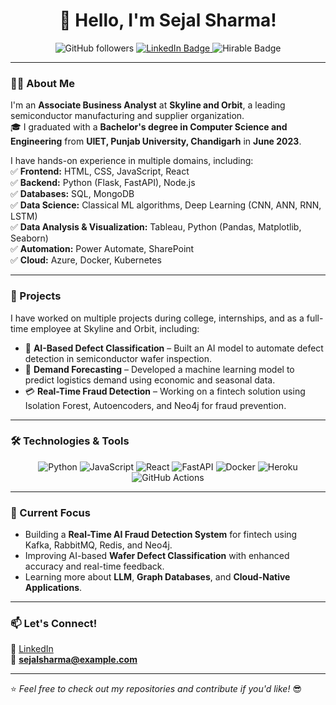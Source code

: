 <h1 align="center">👋 Hello, I'm Sejal Sharma!</h1>

<p align="center">
  <img src="https://img.shields.io/github/followers/your-username?style=social" alt="GitHub followers">
  <a href="https://www.linkedin.com/in/sejal-sharma0138/">
    <img src="https://img.shields.io/badge/-Sejal%20Sharma-blue?style=flat-square&logo=Linkedin&logoColor=white" alt="LinkedIn Badge">
  </a>
  <img src="https://img.shields.io/badge/Hirable-yes-brightgreen" alt="Hirable Badge">
</p>

---

### 👩‍💻 About Me  
I'm an **Associate Business Analyst** at **Skyline and Orbit**, a leading semiconductor manufacturing and supplier organization.  
🎓 I graduated with a **Bachelor's degree in Computer Science and Engineering** from **UIET, Punjab University, Chandigarh** in **June 2023**.  

I have hands-on experience in multiple domains, including:  
✅ **Frontend:** HTML, CSS, JavaScript, React  
✅ **Backend:** Python (Flask, FastAPI), Node.js  
✅ **Databases:** SQL, MongoDB  
✅ **Data Science:** Classical ML algorithms, Deep Learning (CNN, ANN, RNN, LSTM)  
✅ **Data Analysis & Visualization:** Tableau, Python (Pandas, Matplotlib, Seaborn)  
✅ **Automation:** Power Automate, SharePoint  
✅ **Cloud:** Azure, Docker, Kubernetes  

---

### 🌟 Projects  
I have worked on multiple projects during college, internships, and as a full-time employee at Skyline and Orbit, including:  
- 🔎 **AI-Based Defect Classification** – Built an AI model to automate defect detection in semiconductor wafer inspection.  
- 🚀 **Demand Forecasting** – Developed a machine learning model to predict logistics demand using economic and seasonal data.  
- 💳 **Real-Time Fraud Detection** – Working on a fintech solution using Isolation Forest, Autoencoders, and Neo4j for fraud prevention.  

---

### 🛠️ Technologies & Tools  
<p align="center">
  <img alt="Python" src="https://img.shields.io/badge/-Python-yellow?style=flat-square&logo=python&logoColor=white" />
  <img alt="JavaScript" src="https://img.shields.io/badge/-JavaScript-yellow?style=flat-square&logo=javascript&logoColor=white" />
  <img alt="React" src="https://img.shields.io/badge/-React-blue?style=flat-square&logo=react&logoColor=white" />
  <img alt="FastAPI" src="https://img.shields.io/badge/-FastAPI-009688?style=flat-square&logo=fastapi&logoColor=white" />
  <img alt="Docker" src="https://img.shields.io/badge/-Docker-blue?style=flat-square&logo=docker&logoColor=white" />
  <img alt="Heroku" src="https://img.shields.io/badge/-Heroku-430098?style=flat-square&logo=heroku&logoColor=white" />
  <img alt="GitHub Actions" src="https://img.shields.io/badge/-Github_Actions-2088FF?style=flat-square&logo=github-actions&logoColor=white" />
</p>

---

### 🚀 Current Focus  
- Building a **Real-Time AI Fraud Detection System** for fintech using Kafka, RabbitMQ, Redis, and Neo4j.  
- Improving AI-based **Wafer Defect Classification** with enhanced accuracy and real-time feedback.  
- Learning more about **LLM**, **Graph Databases**, and **Cloud-Native Applications**.  

---

### 📫 Let's Connect!  
💼 [LinkedIn](https://www.linkedin.com/in/sejal-sharma0138/)  
📧 **sejalsharma@example.com**  

---

⭐️ *Feel free to check out my repositories and contribute if you'd like!* 😎
